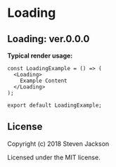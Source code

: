 Loading
================
Loading: ver.0.0.0 
---
**Typical render usage:**

```
const LoadingExample = () => (
  <Loading>
    Example Content
  </Loading>
);

export default LoadingExample;
```

## License
Copyright (c) 2018 Steven Jackson

Licensed under the MIT license.
